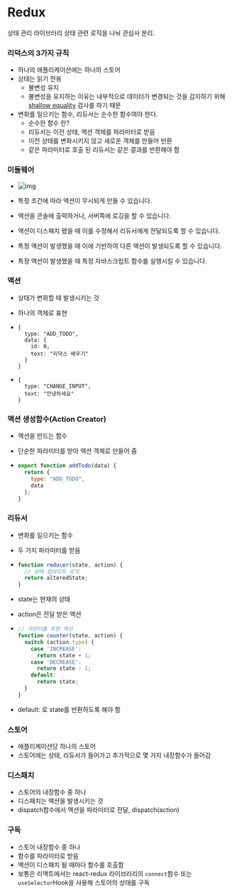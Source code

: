 # Redux

상태 관리 라이브러리 상태 관련 로직을 나눠 관심사 분리.

### 리덕스의 3가지 규칙

* 하나의 애플리케이션에는 하나의 스토어
* 상태는 읽기 전용
  * 불변성 유지
  * 불변성을 유지하는 이유는 내부적으로 데이터가 변경되는 것을 감지하기 위해 [shallow equality](https://redux.js.org/docs/faq/ImmutableData.html#how-redux-uses-shallow-checking) 검사를 하기 때문
* 변화를 일으키는 함수, 리듀서는 순수한 함수여야 한다.
  * 순수한 함수 란?
  * 리듀서는 이전 상태, 액션 객체를 파라미터로 받음
  * 이전 상태를 변화시키지 않고 새로운 객체를 만들어 반환
  * 같은 파라미터로 호출 된 리듀서는 같은 결과를 반환해야 함

### 미들웨어

* ![img](https://i.imgur.com/31tvphE.png)

* 특정 조건에 따라 액션이 무시되게 만들 수 있습니다.
* 액션을 콘솔에 출력하거나, 서버쪽에 로깅을 할 수 있습니다.
* 액션이 디스패치 됐을 때 이를 수정해서 리듀서에게 전달되도록 할 수 있습니다.
* 특정 액션이 발생했을 때 이에 기반하여 다른 액션이 발생되도록 할 수 있습니다.
* 특정 액션이 발생했을 때 특정 자바스크립트 함수를 실행시킬 수 있습니다.



### 액션

* 상태가 변화할 때 발생시키는 것

* 하나의 객체로 표현

* ```
  {
    type: "ADD_TODO",
    data: {
      id: 0,
      text: "리덕스 배우기"
    }
  }
  ```

* ```
  {
    type: "CHANGE_INPUT",
    text: "안녕하세요"
  }
  ```



### 액션 생성함수(Action Creator)

* 액션을 만드는 함수
* 단순한 파라미터를 받아 액션 객체로 만들어 줌

* ```js
  export function addTodo(data) {
    return {
      type: "ADD_TODO",
      data
    };
  }
  ```



### 리듀서

* 변화를 일으키는 함수

* 두 가지 파라미터를 받음

* ```js
  function reducer(state, action) {
    // 상태 업데이트 로직
    return alteredState;
  }
  ```

* state는 현재의 상태

* action은 전달 받은 액션

* ```js
  // 카운터를 위한 액션
  function counter(state, action) {
    switch (action.type) {
      case 'INCREASE':
        return state + 1;
      case 'DECREASE':
        return state - 1;
      default:
        return state;
    }
  }
  ```

* default: 로 state를 반환하도록 해야 함



### 스토어

* 애플리케이션당 하나의 스토어
* 스토어에는 상태, 리듀서가 들어가고 추가적으로 몇 가지 내장함수가 들어감



### 디스패치

* 스토어의 내장함수 중 하나
* 디스패치는 액션을 발생시키는 것
* dispatch함수에서 액션을 파라미터로 전달, dispatch(action)



### 구독

* 스토어 내장함수 중 하나
* 함수를 파라미터로 받음
* 액션이 디스패치 될 때마다 함수를 호출함
* 보통은 리액트에서는 react-redux 라이브러리의 `connect`함수 또는 `useSelector`Hook을 사용해 스토어의 상태를 구독